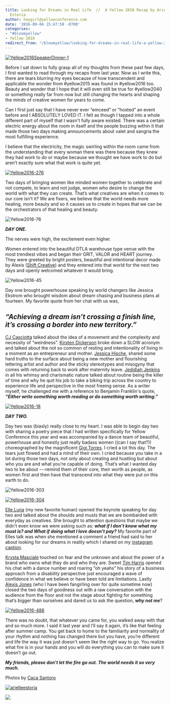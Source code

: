 ```yaml
---
title: Looking for Dreams in Real Life  //  A Yellow 2016 Recap by Arielle
  Estoria
author: heygirl@yellowconference.com
date: '2016-09-04 15:47:50 -0700'
categories:
- "#bloomyellow"
- Yellow 2016
redirect_from: "/bloomyellow/looking-for-dreams-in-real-life-a-yellow-2016-recap-by-arielle-estoria/"
---
```


[![Yellow2016SpeakerDinner-1](http://yellowconference.com/wp-content/uploads/2016/09/Yellow2016SpeakerDinner-11.jpg)](http://yellowconference.com/wp-content/uploads/2016/09/Yellow2016SpeakerDinner-11.jpg)

Before I sat down to fully grasp all of my thoughts from these past few days, I first wanted to read through my recaps from last year. Now as I write this, there are tears blurring my eyes because of how transcendent and applicable the wonder from #yellow2015 was found in #yellow2016 too. Beauty and wonder that I hope that it will even still be true for #yellow2040 or something really far from now but still changing the hearts and shaping the minds of creative women for years to come.

Can I first just say that I have never ever “emceed” or “hosted” an event before and I ABSOLUTELY LOVED IT. I felt as though I tapped into a whole different part of myself that I wasn't fully aware existed. There was a certain electric energy about the room in itself and the people buzzing within it that made those two days making announcements about valet and sangria the most fulfilling experience.

I believe that the electricity, the magic swirling within the room came from the understanding that every woman there was there because they knew they had work to do or maybe because we thought we have work to do but aren’t exactly sure what that work is quite yet.

[![Yellow2016-276](http://yellowconference.com/wp-content/uploads/2016/09/Yellow2016-276.jpg)](http://yellowconference.com/wp-content/uploads/2016/09/Yellow2016-276.jpg)

Two days of bringing women like minded women together to celebrate and not compete, to learn and not judge, women who desire to change the world with what they can create. That’s what creatives are when it comes to our core isn’t it? We are fixers, we believe that the world needs more healing, more beauty and so it causes us to create in hopes that we can be the orchestrators of that healing and beauty.

![Yellow2016-76](http://yellowconference.com/wp-content/uploads/2016/09/Yellow2016-76.jpg)

_**DAY ONE.**_

The nerves were high, the excitement even higher.

Women entered into the beautiful DTLA warehouse type venue with the most trendiest vibes and began their GRIT, VALOR and HEART journey. They were greeted by bright posters, beautiful and intentional decor made by Alexis ([Shift Creative](http://theshiftcreative.com/)) and they entered into that world for the next two days and openly welcomed whatever it would bring.

![Yellow2016-45](http://yellowconference.com/wp-content/uploads/2016/09/Yellow2016-45.jpg)

Day one brought powerhouse speaking by world changers like Jessica Ekstrom who brought wisdom about dream chasing and business plans at fourteen. My favorite quote from her chat with us was,

## _**“Achieving a dream isn’t crossing a finish line, it’s crossing a border into new territory.”**_

[CJ Casciotta](http://www.soundslikeamovement.com/) talked about the idea of a movement and the complexity and necessity of “weirdness”. [Kirsten Dickerson](http://www.ravenandlily.com/) broke down a SLOW acronym and talked about the not so common of resting and intentionality of living in a moment as an entrepreneur and mother. [Jessica Hische](http://jessicahische.is/), shared some hard truths to the surface about being a new mother and flourishing lettering artist and author and the sticky stereotypes and misogyny that comes with returning back to work after maternity leave. [Jedidiah Jenkins](http://www.jedidiahjenkins.com/) in all his whimsy and charismatic nature talked about routine being the killer of time and why he quit his job to take a biking trip across the country to experience life and perspective in the most freeing sense. As a writer myself, he challenged me with a reference to Benjamin Franklin's quote, _**“Either write something worth reading or do something worth writing.”**_

[![Yellow2016-18](http://yellowconference.com/wp-content/uploads/2016/09/Yellow2016-18.jpg)](http://yellowconference.com/wp-content/uploads/2016/09/Yellow2016-18.jpg)

_**DAY TWO.**_

Day two was (biasly) really close to my heart. I was able to begin day two with sharing a poetry piece that I had written specifically for Yellow Conference this year and was accompanied by a dance team of beautiful, powerhouse and honestly just really badass women ((can I say that?)) choreographed by the magnificent [Gigi Torres](http://establishyourempire.com/). I cried a lot this day. The tears just flowed and had a mind of their own. I cried because you take in a lot during those two days, not only about creating and hustling but about who you are and what you’re capable of doing. That’s what I wanted day two to be about ---remind them of their core, their worth as people, as women first and then have that transcend into what they were put on this earth to do.

![Yellow2016-303](http://yellowconference.com/wp-content/uploads/2016/09/Yellow2016-303.jpg)

[![Yellow2016-304](http://yellowconference.com/wp-content/uploads/2016/09/Yellow2016-304.jpg)](http://yellowconference.com/wp-content/uploads/2016/09/Yellow2016-304.jpg)

[Elle Luna](http://elleluna.com/) (my new favorite human) opened the keynote speaking for day two and talked about the shoulds and musts that we are bombarded with everyday as creatives. She brought to attention questions that maybe we didn’t even know we were asking such as: _**what if I don’t know what my must is? and What if doing what I love doesn’t pay?**_ My favorite part of Elles talk was when she mentioned a comment a friend had said to her about looking for our dreams in reality which I shared on my [instagram caption](https://www.instagram.com/p/BJre8bJjqBr/?taken-by=arielleestoria).

[Krysta Masciale](http://www.bigdealbranding.com/) touched on fear and the unknown and about the power of a brand who owns what they do and who they are. Sweet [Tim Harris](https://timsbigheartfoundation.org/) opened his chat with a dance number and roaring “oh yeahs” his story of a business approach from a disability perspective just encouraged a wave of confidence in what we believe or have been told are limitations. Lastly [Alexis Jones](http://alexisjones.com/) (who I have been fangirling over for quite sometime now) closed the two days of goodness out with a raw conversation with the audience from the floor and not the stage about fighting for something that’s bigger than ourselves and dared us to ask the question, _**why not me**_?

[![Yellow2016-488](http://yellowconference.com/wp-content/uploads/2016/09/Yellow2016-488.jpg)](http://yellowconference.com/wp-content/uploads/2016/09/Yellow2016-488.jpg)

There was no doubt, that whatever you came for, you walked away with that and so much more. I said it last year and I’ll say it again, it’s like that feeling after summer camp. You get back to home to the familiarity and normality of your rhythm and nothing has changed there but you have, you’re different and life the way it was just doesn't seem like the right way to go. You realize what fire is in your hands and you will do everything you can to make sure it doesn’t go out.

_**My friends, please don’t let the fire go out. The world needs it so very much.**_

Photos by [Caca Santoro](http://cacasantoro.com/)

[![arielleestoria](http://yellowconference.com/wp-content/uploads/2016/07/arielleestoria.jpg)](http://arielleestoria.com/)

[![](https://lh3.googleusercontent.com/PLgiNHFRVmFsLP41efysqdUJ9SZ-AcJD3c5aX2chYUhgBTYI52sHFjId--lSB85ZE8liKk_tGGuQ32hJHUmjbw=s0)](https://yellowcollective.leadpages.co/leadbox/14275ef73f72a2%3A17a2246bc746dc/5739407210446848/)
